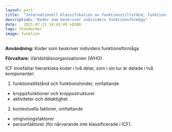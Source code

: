 ```yaml
---
layout: post
title:  "Internationell klassifikation av funktionstillstånd, funktionshinder och hälsa (ICF)"
description: "Koder som beskriver individers funktionsförmåga"
date:   2021-07-21 14:42:49 +0200
tags: Standarder
image: funktion
---
```

**Användning:** Koder som beskriver individers funktionsförmåga

**Förvaltare:** Världshälsoorganisationen (WHO)

ICF innefattar hierarkiska koder i två delar, som i sin tur är delade i två komponenter:
1. funktionstillstånd och funktionshinder, omfattande
  * kroppsfunktioner och kroppsstrukturer
  * aktiviteter och delaktighet
2. kontextuella faktorer, omfattande
  * omgivningsfaktorer
  * personfaktorer (för närvarande inte klassificerade i ICF).
